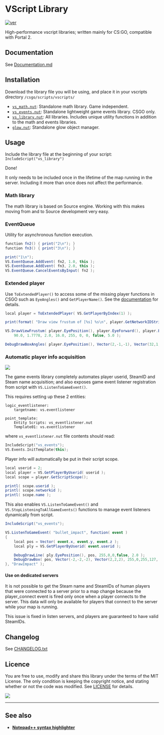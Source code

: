 # VScript Library
[![ver][]](CHANGELOG.txt)

[ver]: https://img.shields.io/badge/vs__library-v2.43.15-informational

High-performance vscript libraries; written mainly for CS:GO, compatible with Portal 2.

## Documentation
See [Documentation.md](Documentation.md)

## Installation
Download the library file you will be using, and place it in your vscripts directory `/csgo/scripts/vscripts/`
- [`vs_math.nut`][vs_math]: Standalone math library. Game independent.
- [`vs_events.nut`][vs_events]: Standalone lightweight game events library. CSGO only.
- [`vs_library.nut`][vs_library]: All libraries. Includes unique utility functions in addition to the math and events libraries.
- [`glow.nut`][glow]: Standalone glow object manager.

[vs_math]: https://raw.githubusercontent.com/samisalreadytaken/vs_library/master/vs_math.nut
[vs_events]: https://raw.githubusercontent.com/samisalreadytaken/vs_library/master/vs_events.nut
[vs_library]: https://raw.githubusercontent.com/samisalreadytaken/vs_library/master/vs_library.nut
[glow]: https://raw.githubusercontent.com/samisalreadytaken/vs_library/master/glow.nut

## Usage
Include the library file at the beginning of your script: `IncludeScript("vs_library")`

Done!

It only needs to be included once in the lifetime of the map running in the server. Including it more than once does not affect the performance.

### Math library
The math library is based on Source engine. Working with this makes moving from and to Source development very easy.

### EventQueue
Utility for asynchronous function execution.
```cs
function fn2() { print("2\n"); }
function fn3() { print("3\n"); }

print("1\n");
VS.EventQueue.AddEvent( fn2, 1.0, this );
VS.EventQueue.AddEvent( fn3, 2.0, this );
VS.EventQueue.CancelEventsByInput( fn2 );
```

### Extended player
Use `ToExtendedPlayer()` to access some of the missing player functions in CSGO such as `EyeAngles()` and `GetPlayerName()`. See the [documentation](/Documentation.md#f_ToExtendedPlayer) for details.

```cs
local player = ToExtendedPlayer( VS.GetPlayerByIndex(1) );

print(format( "Draw view frustum of [%s] %s\n", player.GetNetworkIDString(), player.GetPlayerName() ));

VS.DrawViewFrustum( player.EyePosition(), player.EyeForward(), player.EyeRight(), player.EyeUp(),
	90.0, 1.7778, 2.0, 16.0, 255, 0, 0, false, 5.0 );

DebugDrawBoxAngles( player.EyePosition(), Vector(2,-1,-1), Vector(32,1,1), player.EyeAngles(), 0, 255, 0, 16, 5.0 );
```

### Automatic player info acquisition
[![](https://img.shields.io/badge/video-red?logo=youtube)](https://www.youtube.com/watch?v=JGnBQ1lwzzg)

The game events library completely automates player userid, SteamID and Steam name acquisition; and also exposes game event listener registration from script with `VS.ListenToGameEvent()`.

This requires setting up these 2 entities:

```
logic_eventlistener:
	targetname: vs.eventlistener

point_template:
	Entity Scripts: vs_eventlistener.nut
	Template01: vs.eventlistener
```

where `vs_eventlistener.nut` file contents should read:

```cpp
IncludeScript("vs_events");
VS.Events.InitTemplate(this);
```

Player info will automatically be put in their script scope.

```cs
local userid = 2;
local player = VS.GetPlayerByUserid( userid );
local scope = player.GetScriptScope();

printl( scope.userid );
printl( scope.networkid );
printl( scope.name );
```

This also enables `VS.ListenToGameEvent()` and `VS.StopListeningToAllGameEvents()` functions to manage event listeners dynamically from script.

```cs
IncludeScript("vs_events");

VS.ListenToGameEvent( "bullet_impact", function( event )
{
	local pos = Vector( event.x, event.y, event.z );
	local ply = VS.GetPlayerByUserid( event.userid );

	DebugDrawLine( ply.EyePosition(), pos, 255,0,0,false, 2.0 );
	DebugDrawBox( pos, Vector(-2,-2,-2), Vector(2,2,2), 255,0,255,127, 2.0 );
}, "DrawImpact" );
```

#### Use on dedicated servers
It is not possible to get the Steam name and SteamIDs of human players that were connected to a server prior to a map change because the player_connect event is fired only once when a player connects to the server. This data will only be available for players that connect to the server while your map is running.

This issue is fixed in listen servers, and players are guaranteed to have valid SteamIDs.

## Changelog
See [CHANGELOG.txt](CHANGELOG.txt)

## Licence
You are free to use, modify and share this library under the terms of the MIT License. The only condition is keeping the copyright notice, and stating whether or not the code was modified. See [LICENSE](LICENSE) for details.

[![](http://hits.dwyl.com/samisalreadytaken/vs_library.svg)](https://hits.dwyl.com/samisalreadytaken/vs_library)

________________________________

## See also
* [**Notepad++ syntax highlighter**][npp]

[npp]: https://gist.github.com/samisalreadytaken/5bcf322332074f31545ccb6651b88f2d
